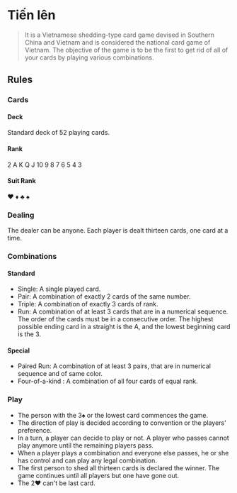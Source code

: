 # Tiến lên

> It is a Vietnamese shedding-type card game devised in Southern China and Vietnam and is considered the national card game of Vietnam.
> The objective of the game is to be the first to get rid of all of your cards by playing various combinations.

## Rules

### Cards

#### Deck

Standard deck of 52 playing cards.

#### Rank

2 A K Q J 10 9 8 7 6 5 4 3

#### Suit Rank

♥ ♦ ♣ ♠

### Dealing

The dealer can be anyone. Each player is dealt thirteen cards, one card at a time.

### Combinations

#### Standard

* Single: A single played card.
* Pair: A combination of exactly 2 cards of the same number.
* Triple: A combination of exactly 3 cards of rank.
* Run: A combination of at least 3 cards that are in a numerical sequence. The order of the cards must be in a consecutive order. The highest possible ending card in a straight is the A, and the lowest beginning card is the 3.

#### Special

* Paired Run: A combination of at least 3 pairs, that are in numerical sequence and of same color.
* Four-of-a-kind : A combination of all four cards of equal rank.

### Play

* The person with the 3♠ or the lowest card commences the game.
* The direction of play is decided according to convention or the players' preference.
* In a turn, a player can decide to play or not. A player who passes cannot play anymore until the remaining players pass.
* When a player plays a combination and everyone else passes, he or she has control and can play any legal combination.
* The first person to shed all thirteen cards is declared the winner. The game continues until all players but one have gone out.
* The 2♥ can't be last card.
